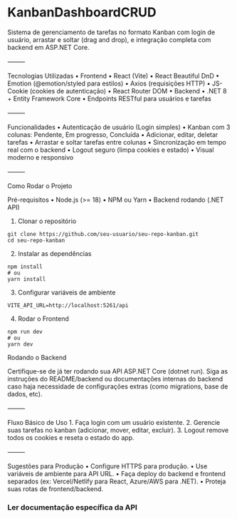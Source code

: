 # KanbanDashboardCRUD

Sistema de gerenciamento de tarefas no formato Kanban com login de usuário, arrastar e soltar (drag and drop), e integração completa com backend em ASP.NET Core.

⸻

Tecnologias Utilizadas
	•	Frontend
	•	React (Vite)
	•	React Beautiful DnD
	•	Emotion (@emotion/styled para estilos)
	•	Axios (requisições HTTP)
	•	JS-Cookie (cookies de autenticação)
	•	React Router DOM
	•	Backend
	•	.NET 8 + Entity Framework Core
	•	Endpoints RESTful para usuários e tarefas

⸻

Funcionalidades
	•	Autenticação de usuário (Login simples)
	•	Kanban com 3 colunas: Pendente, Em progresso, Concluída
	•	Adicionar, editar, deletar tarefas
	•	Arrastar e soltar tarefas entre colunas
	•	Sincronização em tempo real com o backend
	•	Logout seguro (limpa cookies e estado)
	•	Visual moderno e responsivo

⸻

Como Rodar o Projeto

Pré-requisitos
	•	Node.js (>= 18)
	•	NPM ou Yarn
	•	Backend rodando (.NET API)

1. Clonar o repositório
```
git clone https://github.com/seu-usuario/seu-repo-kanban.git
cd seu-repo-kanban
```

2. Instalar as dependências
```
npm install
# ou
yarn install
```

3. Configurar variáveis de ambiente
```
VITE_API_URL=http://localhost:5261/api
```

4. Rodar o Frontend
```
npm run dev
# ou
yarn dev
```

Rodando o Backend

Certifique-se de já ter rodando sua API ASP.NET Core (dotnet run).
Siga as instruções do README/backend ou documentações internas do backend caso haja necessidade de configurações extras (como migrations, base de dados, etc).

⸻

Fluxo Básico de Uso
	1.	Faça login com um usuário existente.
	2.	Gerencie suas tarefas no kanban (adicionar, mover, editar, excluir).
	3.	Logout remove todos os cookies e reseta o estado do app.

⸻

Sugestões para Produção
	•	Configure HTTPS para produção.
	•	Use variáveis de ambiente para API URL.
	•	Faça deploy do backend e frontend separados (ex: Vercel/Netlify para React, Azure/AWS para .NET).
	•	Proteja suas rotas de frontend/backend.

### Ler documentação específica da API
